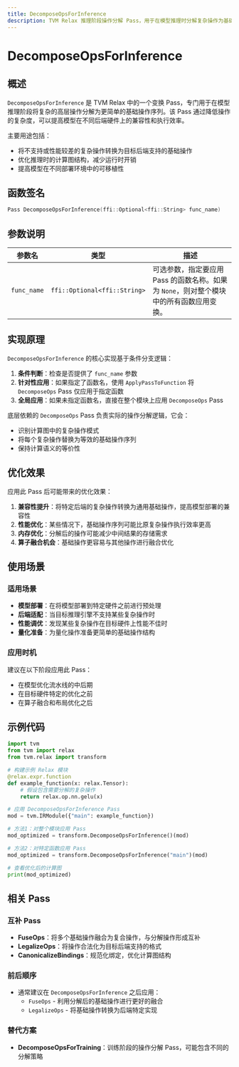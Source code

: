 ```yaml
---
title: DecomposeOpsForInference
description: TVM Relax 推理阶段操作分解 Pass，用于在模型推理时分解复杂操作为基础操作序列。
---
```


# DecomposeOpsForInference

## 概述

`DecomposeOpsForInference` 是 TVM Relax 中的一个变换 Pass，专门用于在模型推理阶段将复杂的高层操作分解为更简单的基础操作序列。该 Pass 通过降低操作的复杂度，可以提高模型在不同后端硬件上的兼容性和执行效率。

主要用途包括：
- 将不支持或性能较差的复杂操作转换为目标后端支持的基础操作
- 优化推理时的计算图结构，减少运行时开销
- 提高模型在不同部署环境中的可移植性

## 函数签名

```cpp
Pass DecomposeOpsForInference(ffi::Optional<ffi::String> func_name)
```

## 参数说明

| 参数名 | 类型 | 描述 |
|--------|------|------|
| `func_name` | `ffi::Optional<ffi::String>` | 可选参数，指定要应用 Pass 的函数名称。如果为 `None`，则对整个模块中的所有函数应用变换。 |

## 实现原理

`DecomposeOpsForInference` 的核心实现基于条件分支逻辑：

1. **条件判断**：检查是否提供了 `func_name` 参数
2. **针对性应用**：如果指定了函数名，使用 `ApplyPassToFunction` 将 `DecomposeOps` Pass 仅应用于指定函数
3. **全局应用**：如果未指定函数名，直接在整个模块上应用 `DecomposeOps` Pass

底层依赖的 `DecomposeOps` Pass 负责实际的操作分解逻辑，它会：
- 识别计算图中的复杂操作模式
- 将每个复杂操作替换为等效的基础操作序列
- 保持计算语义的等价性

## 优化效果

应用此 Pass 后可能带来的优化效果：

1. **兼容性提升**：将特定后端的复杂操作转换为通用基础操作，提高模型部署的兼容性
2. **性能优化**：某些情况下，基础操作序列可能比原复杂操作执行效率更高
3. **内存优化**：分解后的操作可能减少中间结果的存储需求
4. **算子融合机会**：基础操作更容易与其他操作进行融合优化

## 使用场景

### 适用场景

- **模型部署**：在将模型部署到特定硬件之前进行预处理
- **后端适配**：当目标推理引擎不支持某些复杂操作时
- **性能调优**：发现某些复杂操作在目标硬件上性能不佳时
- **量化准备**：为量化操作准备更简单的基础操作结构

### 应用时机

建议在以下阶段应用此 Pass：
- 在模型优化流水线的中后期
- 在目标硬件特定的优化之前
- 在算子融合和布局优化之后

## 示例代码

```python
import tvm
from tvm import relax
from tvm.relax import transform

# 构建示例 Relax 模块
@relax.expr.function
def example_function(x: relax.Tensor):
    # 假设包含需要分解的复杂操作
    return relax.op.nn.gelu(x)

# 应用 DecomposeOpsForInference Pass
mod = tvm.IRModule({"main": example_function})

# 方法1：对整个模块应用 Pass
mod_optimized = transform.DecomposeOpsForInference()(mod)

# 方法2：对特定函数应用 Pass
mod_optimized = transform.DecomposeOpsForInference("main")(mod)

# 查看优化后的计算图
print(mod_optimized)
```

## 相关 Pass

### 互补 Pass
- **FuseOps**：将多个基础操作融合为复合操作，与分解操作形成互补
- **LegalizeOps**：将操作合法化为目标后端支持的格式
- **CanonicalizeBindings**：规范化绑定，优化计算图结构

### 前后顺序
- 通常建议在 `DecomposeOpsForInference` 之后应用：
  - `FuseOps` - 利用分解后的基础操作进行更好的融合
  - `LegalizeOps` - 将基础操作转换为后端特定实现

### 替代方案
- **DecomposeOpsForTraining**：训练阶段的操作分解 Pass，可能包含不同的分解策略